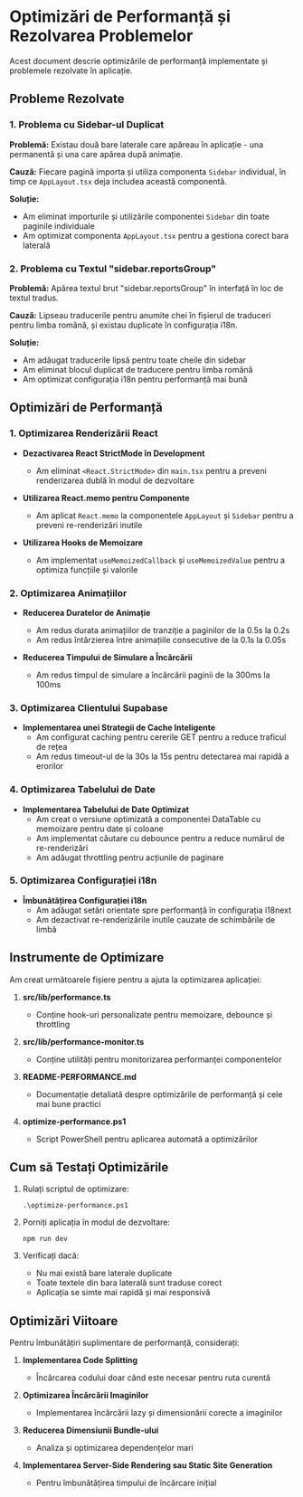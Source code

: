 # Optimizări de Performanță și Rezolvarea Problemelor

Acest document descrie optimizările de performanță implementate și problemele rezolvate în aplicație.

## Probleme Rezolvate

### 1. Problema cu Sidebar-ul Duplicat

**Problemă:** Existau două bare laterale care apăreau în aplicație - una permanentă și una care apărea după animație.

**Cauză:** Fiecare pagină importa și utiliza componenta `Sidebar` individual, în timp ce `AppLayout.tsx` deja includea această componentă.

**Soluție:**
- Am eliminat importurile și utilizările componentei `Sidebar` din toate paginile individuale
- Am optimizat componenta `AppLayout.tsx` pentru a gestiona corect bara laterală

### 2. Problema cu Textul "sidebar.reportsGroup"

**Problemă:** Apărea textul brut "sidebar.reportsGroup" în interfață în loc de textul tradus.

**Cauză:** Lipseau traducerile pentru anumite chei în fișierul de traduceri pentru limba română, și existau duplicate în configurația i18n.

**Soluție:**
- Am adăugat traducerile lipsă pentru toate cheile din sidebar
- Am eliminat blocul duplicat de traducere pentru limba română
- Am optimizat configurația i18n pentru performanță mai bună

## Optimizări de Performanță

### 1. Optimizarea Renderizării React

- **Dezactivarea React StrictMode în Development**
  - Am eliminat `<React.StrictMode>` din `main.tsx` pentru a preveni renderizarea dublă în modul de dezvoltare

- **Utilizarea React.memo pentru Componente**
  - Am aplicat `React.memo` la componentele `AppLayout` și `Sidebar` pentru a preveni re-renderizări inutile

- **Utilizarea Hooks de Memoizare**
  - Am implementat `useMemoizedCallback` și `useMemoizedValue` pentru a optimiza funcțiile și valorile

### 2. Optimizarea Animațiilor

- **Reducerea Duratelor de Animație**
  - Am redus durata animațiilor de tranziție a paginilor de la 0.5s la 0.2s
  - Am redus întârzierea între animațiile consecutive de la 0.1s la 0.05s

- **Reducerea Timpului de Simulare a Încărcării**
  - Am redus timpul de simulare a încărcării paginii de la 300ms la 100ms

### 3. Optimizarea Clientului Supabase

- **Implementarea unei Strategii de Cache Inteligente**
  - Am configurat caching pentru cererile GET pentru a reduce traficul de rețea
  - Am redus timeout-ul de la 30s la 15s pentru detectarea mai rapidă a erorilor

### 4. Optimizarea Tabelului de Date

- **Implementarea Tabelului de Date Optimizat**
  - Am creat o versiune optimizată a componentei DataTable cu memoizare pentru date și coloane
  - Am implementat căutare cu debounce pentru a reduce numărul de re-renderizări
  - Am adăugat throttling pentru acțiunile de paginare

### 5. Optimizarea Configurației i18n

- **Îmbunătățirea Configurației i18n**
  - Am adăugat setări orientate spre performanță în configurația i18next
  - Am dezactivat re-renderizările inutile cauzate de schimbările de limbă

## Instrumente de Optimizare

Am creat următoarele fișiere pentru a ajuta la optimizarea aplicației:

1. **src/lib/performance.ts**
   - Conține hook-uri personalizate pentru memoizare, debounce și throttling

2. **src/lib/performance-monitor.ts**
   - Conține utilități pentru monitorizarea performanței componentelor

3. **README-PERFORMANCE.md**
   - Documentație detaliată despre optimizările de performanță și cele mai bune practici

4. **optimize-performance.ps1**
   - Script PowerShell pentru aplicarea automată a optimizărilor

## Cum să Testați Optimizările

1. Rulați scriptul de optimizare:
   ```
   .\optimize-performance.ps1
   ```

2. Porniți aplicația în modul de dezvoltare:
   ```
   npm run dev
   ```

3. Verificați dacă:
   - Nu mai există bare laterale duplicate
   - Toate textele din bara laterală sunt traduse corect
   - Aplicația se simte mai rapidă și mai responsivă

## Optimizări Viitoare

Pentru îmbunătățiri suplimentare de performanță, considerați:

1. **Implementarea Code Splitting**
   - Încărcarea codului doar când este necesar pentru ruta curentă

2. **Optimizarea Încărcării Imaginilor**
   - Implementarea încărcării lazy și dimensionării corecte a imaginilor

3. **Reducerea Dimensiunii Bundle-ului**
   - Analiza și optimizarea dependențelor mari

4. **Implementarea Server-Side Rendering sau Static Site Generation**
   - Pentru îmbunătățirea timpului de încărcare inițial
